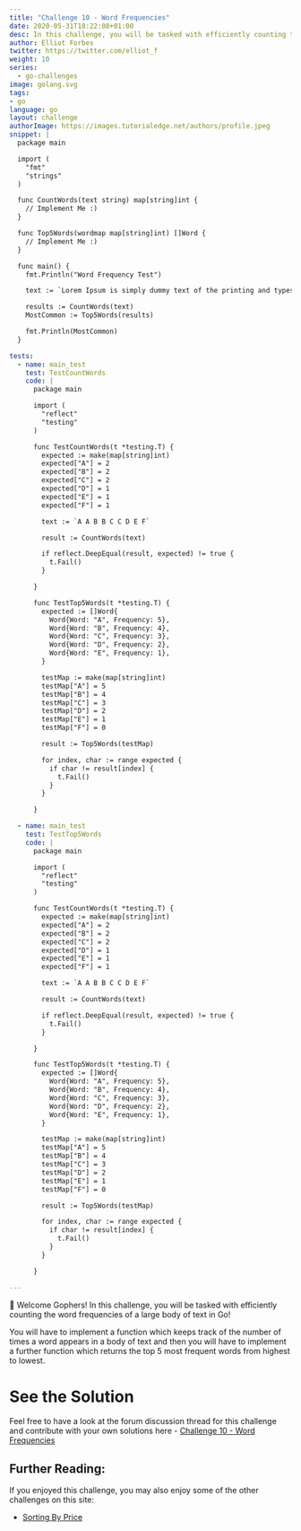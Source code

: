 ```yaml
---
title: "Challenge 10 - Word Frequencies"
date: 2020-05-31T18:22:08+01:00
desc: In this challenge, you will be tasked with efficiently counting the frequencies of words in Go!
author: Elliot Forbes
twitter: https://twitter.com/elliot_f
weight: 10
series: 
  - go-challenges
image: golang.svg 
tags:
- go
language: go
layout: challenge
authorImage: https://images.tutorialedge.net/authors/profile.jpeg
snippet: |
  package main

  import (
    "fmt"
    "strings"
  )

  func CountWords(text string) map[string]int {
    // Implement Me :)
  }

  func Top5Words(wordmap map[string]int) []Word {
    // Implement Me :)
  }

  func main() {
    fmt.Println("Word Frequency Test")

    text := `Lorem Ipsum is simply dummy text of the printing and typesetting industry. Lorem Ipsum has been the industry's standard dummy text ever since the 1500s, when an unknown printer took a galley of type and scrambled it to make a type specimen book. It has survived not only five centuries, but also the leap into electronic typesetting, remaining essentially unchanged. It was popularised in the 1960s with the release of Letraset sheets containing Lorem Ipsum passages, and more recently with desktop publishing software like Aldus PageMaker including versions of Lorem Ipsum.`

    results := CountWords(text)
    MostCommon := Top5Words(results)

    fmt.Println(MostCommon)
  }

tests:
  - name: main_test
    test: TestCountWords
    code: |
      package main

      import (
        "reflect"
        "testing"
      )

      func TestCountWords(t *testing.T) {
        expected := make(map[string]int)
        expected["A"] = 2
        expected["B"] = 2
        expected["C"] = 2
        expected["D"] = 1
        expected["E"] = 1
        expected["F"] = 1

        text := `A A B B C C D E F`

        result := CountWords(text)

        if reflect.DeepEqual(result, expected) != true {
          t.Fail()
        }

      }

      func TestTop5Words(t *testing.T) {
        expected := []Word{
          Word{Word: "A", Frequency: 5},
          Word{Word: "B", Frequency: 4},
          Word{Word: "C", Frequency: 3},
          Word{Word: "D", Frequency: 2},
          Word{Word: "E", Frequency: 1},
        }

        testMap := make(map[string]int)
        testMap["A"] = 5
        testMap["B"] = 4
        testMap["C"] = 3
        testMap["D"] = 2
        testMap["E"] = 1
        testMap["F"] = 0

        result := Top5Words(testMap)

        for index, char := range expected {
          if char != result[index] {
            t.Fail()
          }
        }

      }

  - name: main_test
    test: TestTop5Words
    code: |
      package main

      import (
        "reflect"
        "testing"
      )

      func TestCountWords(t *testing.T) {
        expected := make(map[string]int)
        expected["A"] = 2
        expected["B"] = 2
        expected["C"] = 2
        expected["D"] = 1
        expected["E"] = 1
        expected["F"] = 1

        text := `A A B B C C D E F`

        result := CountWords(text)

        if reflect.DeepEqual(result, expected) != true {
          t.Fail()
        }

      }

      func TestTop5Words(t *testing.T) {
        expected := []Word{
          Word{Word: "A", Frequency: 5},
          Word{Word: "B", Frequency: 4},
          Word{Word: "C", Frequency: 3},
          Word{Word: "D", Frequency: 2},
          Word{Word: "E", Frequency: 1},
        }

        testMap := make(map[string]int)
        testMap["A"] = 5
        testMap["B"] = 4
        testMap["C"] = 3
        testMap["D"] = 2
        testMap["E"] = 1
        testMap["F"] = 0

        result := Top5Words(testMap)

        for index, char := range expected {
          if char != result[index] {
            t.Fail()
          }
        }

      }

---
```


👋 Welcome Gophers! In this challenge, you will be tasked with efficiently counting the word frequencies of a large body of text in Go!

You will have to implement a function which keeps track of the number of times a word appears in a body of text and then you will have to implement a further function which returns the top 5 most frequent words from highest to lowest.


<Quiz question="We can rely on the ordering of maps to store a list of the top 5 words, true or false?" answer="False, you will have to rely on another data structure in order to return a list of the top 5 sorted words" correct="A" A="True" B="False" />

# See the Solution

Feel free to have a look at the forum discussion thread for this challenge and contribute with your own solutions here - [Challenge 10 - Word Frequencies](https://discuss.tutorialedge.net/t/challenge-10-word-frequencies/29) 

## Further Reading:

If you enjoyed this challenge, you may also enjoy some of the other challenges on this site:

* [Sorting By Price](/challenges/go/sort-by-price/)